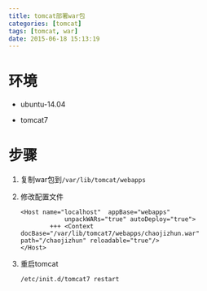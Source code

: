 ```yaml
---
title: tomcat部署war包
categories: [tomcat]
tags: [tomcat, war]
date: 2015-06-18 15:13:19
---
```


# 环境

-   ubuntu-14.04

-   tomcat7

# 步骤

1.  复制war包到`/var/lib/tomcat/webapps`

1.  修改配置文件

        <Host name="localhost"  appBase="webapps"
                    unpackWARs="true" autoDeploy="true">
                +++ <Context docBase="/var/lib/tomcat7/webapps/chaojizhun.war" path="/chaojizhun" reloadable="true"/>
        </Host>

1.  重启tomcat

        /etc/init.d/tomcat7 restart
